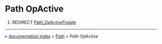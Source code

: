 # Path OpActive
1.  REDIRECT [Path\_OpActiveToggle](Path_OpActiveToggle.md)



---
![](images/Right_arrow.png) [documentation index](../README.md) > [Path](Path_Workbench.md) > Path OpActive
